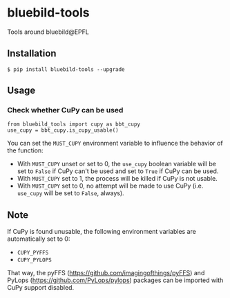 # bluebild-tools

Tools around bluebild@EPFL

## Installation
```
$ pip install bluebild-tools --upgrade
```
## Usage

### Check whether CuPy can be used

```
from bluebild_tools import cupy as bbt_cupy
use_cupy = bbt_cupy.is_cupy_usable()
```

You can set the `MUST_CUPY` environment variable to influence the behavior of the function:
- With `MUST_CUPY` unset or set to 0, the `use_cupy` boolean variable will be set to `False` if CuPy can't be used and set to `True` if CuPy can be used.
- With `MUST_CUPY` set to 1, the process will be killed if CuPy is not usable.
- With `MUST_CUPY` set to 0, no attempt will be made to use CuPy (i.e. `use_cupy` will be set to `False`, always).

## Note
If CuPy is found unusable, the following environment variables are automatically set to 0:
- `CUPY_PYFFS`
- `CUPY_PYLOPS`

That way, the pyFFS (https://github.com/imagingofthings/pyFFS) and PyLops (https://github.com/PyLops/pylops) packages can be imported with CuPy support disabled.
